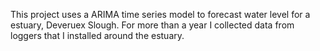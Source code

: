 This project uses a ARIMA time series model to forecast water level for a 
estuary, Deveruex Slough. For more than a year I collected data from loggers 
that I installed around the estuary. 
